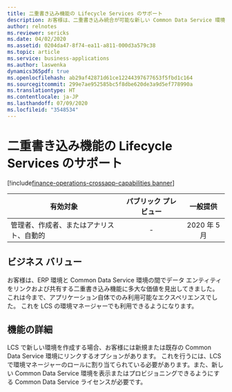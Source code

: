 ```yaml
---
title: 二重書き込み機能の Lifecycle Services のサポート
description: お客様は、二重書き込み統合が可能な新しい Common Data Service 環境を作成する機能を備えた新しい Dynamics 365 Finance または Dynamics 365 Supply Chain Management 環境をデプロイできるようになります。 お客様は、Lifecycle Services (LCS) ポータルから既存の ERP 環境を新規または既存の Common Data Service 環境にリンクすることもできます。
author: relnotes
ms.reviewer: sericks
ms.date: 04/02/2020
ms.assetid: 0204da47-8f74-ea11-a811-000d3a579c38
ms.topic: article
ms.service: business-applications
ms.author: laswenka
dynamics365pdf: true
ms.openlocfilehash: ab29af42871d61ce12244397677653f5fbd1c164
ms.sourcegitcommit: 299e7ae952585bc5f8dbe620de3a9d5ef778990a
ms.translationtype: HT
ms.contentlocale: ja-JP
ms.lasthandoff: 07/09/2020
ms.locfileid: "3548534"
---
```

# <a name="lifecycle-services-support-for-dual-write-capabilities"></a>二重書き込み機能の Lifecycle Services のサポート
[!include[finance-operations-crossapp-capabilities banner](../includes/finance-operations-crossapp-capabilities.md)]

| 有効対象    |  パブリック プレビュー | 一般提供 | 
| ---------- | :----------: |:----------: |
|管理者、作成者、またはアナリスト、自動的|-| 2020 年 5 月|


## <a name="business-value"></a>ビジネス バリュー
<!-- bv start -->
お客様は、ERP 環境と Common Data Service 環境の間でデータ エンティティをリンクおよび共有する二重書き込み機能に多大な価値を見出してきました。 これは今まで、アプリケーション自体でのみ利用可能なエクスペリエンスでした。 これを LCS の環境マネージャーでも利用できるようになります。
<!-- bv end -->



## <a name="feature-details"></a>機能の詳細
<!--feature detail start -->
LCS で新しい環境を作成する場合、お客様には新規または既存の Common Data Service 環境にリンクするオプションがあります。 これを行うには、LCS で環境マネージャーのロールに割り当てられている必要があります。また、新しい Common Data Service 環境を表示またはプロビジョニングできるようにする Common Data Service ライセンスが必要です。
<!--feature detail end -->









